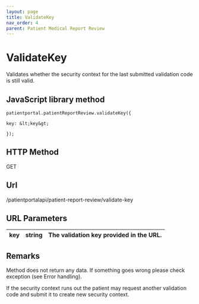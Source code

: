```yaml
---
layout: page
title: ValidateKey
nav_order: 4
parent: Patient Medical Report Review
---
```


# ValidateKeyValidates whether the security context for the last submitted validation code is still valid.## JavaScript library method```patientportal.patientReportReview.validateKey({key: &lt;key&gt;});```## HTTP MethodGET## ****Url****/patientportalapi/patient-report-review/validate-key## URL Parameters| key | string | The validation key provided in the URL. || --- | --- | --- |## RemarksMethod does not return any data. If something goes wrong please check exception (see Error handling).If the security context runs out the patient may request another validation code and submit it to create new security context.